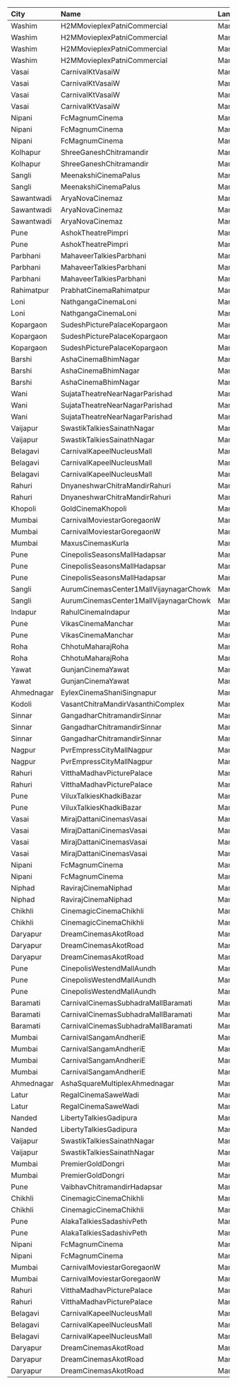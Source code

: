 | City       | Name                                   | Language |  Time | Type              | Price | Capacity | Booked |
| :--------- | :------------------------------------- | :------- | ----: | :---------------- | ----: | -------: | -----: |
| Washim     | H2MMovieplexPatniCommercial            | Marathi  | 09:30 | Gl                |  100₹ |       96 |      0 |
| Washim     | H2MMovieplexPatniCommercial            | Marathi  | 09:30 | Pl                |  100₹ |       60 |      0 |
| Washim     | H2MMovieplexPatniCommercial            | Marathi  | 09:30 | Sf                |  100₹ |      500 |    479 |
| Washim     | H2MMovieplexPatniCommercial            | Marathi  | 09:30 | Sl                |   70₹ |       52 |      0 |
| Vasai      | CarnivalKtVasaiW                       | Marathi  | 11:00 | Silver            |   70₹ |       54 |     26 |
| Vasai      | CarnivalKtVasaiW                       | Marathi  | 11:00 | Gold              |   70₹ |       96 |     48 |
| Vasai      | CarnivalKtVasaiW                       | Marathi  | 11:00 | Platinum          |   70₹ |      118 |     58 |
| Vasai      | CarnivalKtVasaiW                       | Marathi  | 11:00 | Royal             |   70₹ |       26 |     15 |
| Nipani     | FcMagnumCinema                         | Marathi  | 11:45 | Platinum          |  200₹ |      100 |      0 |
| Nipani     | FcMagnumCinema                         | Marathi  | 11:45 | Gold              |  150₹ |      100 |      0 |
| Nipani     | FcMagnumCinema                         | Marathi  | 11:45 | Silver            |  130₹ |      100 |      0 |
| Kolhapur   | ShreeGaneshChitramandir                | Marathi  | 12:00 | GoldClass         |   80₹ |      100 |      0 |
| Kolhapur   | ShreeGaneshChitramandir                | Marathi  | 12:00 | SilverClass       |   50₹ |      100 |      0 |
| Sangli     | MeenakshiCinemaPalus                   | Marathi  | 12:00 | Balcony           |  100₹ |      100 |      0 |
| Sangli     | MeenakshiCinemaPalus                   | Marathi  | 12:00 | Stall             |   80₹ |      100 |      0 |
| Sawantwadi | AryaNovaCinemaz                        | Marathi  | 12:00 | Vip               |  170₹ |      100 |      0 |
| Sawantwadi | AryaNovaCinemaz                        | Marathi  | 12:00 | Gold              |  150₹ |      100 |      0 |
| Sawantwadi | AryaNovaCinemaz                        | Marathi  | 12:00 | Silver            |  150₹ |      100 |      0 |
| Pune       | AshokTheatrePimpri                     | Marathi  | 12:00 | Balcony           |  100₹ |      100 |      0 |
| Pune       | AshokTheatrePimpri                     | Marathi  | 12:00 | Reserved          |   80₹ |      100 |      0 |
| Parbhani   | MahaveerTalkiesParbhani                | Marathi  | 12:00 | Balcony           |   70₹ |      149 |      0 |
| Parbhani   | MahaveerTalkiesParbhani                | Marathi  | 12:00 | DressCircle       |   50₹ |      208 |      0 |
| Parbhani   | MahaveerTalkiesParbhani                | Marathi  | 12:00 | UpperStall        |   50₹ |      272 |      0 |
| Rahimatpur | PrabhatCinemaRahimatpur                | Marathi  | 12:00 | Balcony           |   80₹ |      150 |     60 |
| Loni       | NathgangaCinemaLoni                    | Marathi  | 12:00 | DlxPush           |  150₹ |       27 |      3 |
| Loni       | NathgangaCinemaLoni                    | Marathi  | 12:00 | Push              |  100₹ |       88 |      0 |
| Kopargaon  | SudeshPicturePalaceKopargaon           | Marathi  | 12:10 | Balcony           |   90₹ |      100 |      0 |
| Kopargaon  | SudeshPicturePalaceKopargaon           | Marathi  | 12:10 | SpecialA          |   70₹ |      100 |      0 |
| Kopargaon  | SudeshPicturePalaceKopargaon           | Marathi  | 12:10 | SpecialB          |   70₹ |      100 |      0 |
| Barshi     | AshaCinemaBhimNagar                    | Marathi  | 12:15 | UpperClass        |   60₹ |      100 |      0 |
| Barshi     | AshaCinemaBhimNagar                    | Marathi  | 12:15 | FirstClass        |   40₹ |      100 |      0 |
| Barshi     | AshaCinemaBhimNagar                    | Marathi  | 12:15 | SecondClass       |   40₹ |      100 |      0 |
| Wani       | SujataTheatreNearNagarParishad         | Marathi  | 12:15 | PlatinumSofaChair |  250₹ |       10 |      4 |
| Wani       | SujataTheatreNearNagarParishad         | Marathi  | 12:15 | Gold              |  150₹ |       96 |     63 |
| Wani       | SujataTheatreNearNagarParishad         | Marathi  | 12:15 | Silver            |  100₹ |      186 |    106 |
| Vaijapur   | SwastikTalkiesSainathNagar             | Marathi  | 12:15 | FamilyClass       |   90₹ |       20 |      0 |
| Vaijapur   | SwastikTalkiesSainathNagar             | Marathi  | 12:15 | GoldClass         |   70₹ |      240 |      0 |
| Belagavi   | CarnivalKapeelNucleusMall              | Marathi  | 12:30 | Platinum          |  110₹ |      276 |      0 |
| Belagavi   | CarnivalKapeelNucleusMall              | Marathi  | 12:30 | Gold              |  110₹ |      120 |      0 |
| Belagavi   | CarnivalKapeelNucleusMall              | Marathi  | 12:30 | Silver            |  110₹ |       72 |      0 |
| Rahuri     | DnyaneshwarChitraMandirRahuri          | Marathi  | 12:30 | Balcony           |   80₹ |      100 |      0 |
| Rahuri     | DnyaneshwarChitraMandirRahuri          | Marathi  | 12:30 | DressCircule      |   50₹ |      100 |      0 |
| Khopoli    | GoldCinemaKhopoli                      | Marathi  | 14:00 | Gold              |  130₹ |      100 |      0 |
| Mumbai     | CarnivalMoviestarGoregaonW             | Marathi  | 14:00 | GoldOffline       |  110₹ |       23 |      0 |
| Mumbai     | CarnivalMoviestarGoregaonW             | Marathi  | 14:00 | SilverOffline     |  110₹ |       13 |      0 |
| Mumbai     | MaxusCinemasKurla                      | Marathi  | 14:15 | Royal             |  150₹ |      100 |      0 |
| Pune       | CinepolisSeasonsMallHadapsar           | Marathi  | 14:45 | Normal            |  110₹ |       11 |      0 |
| Pune       | CinepolisSeasonsMallHadapsar           | Marathi  | 14:45 | Executive         |  110₹ |       34 |      0 |
| Pune       | CinepolisSeasonsMallHadapsar           | Marathi  | 14:45 | Premium           |  110₹ |       20 |      4 |
| Sangli     | AurumCinemasCenter1MallVijaynagarChowk | Marathi  | 14:45 | Gl                |  140₹ |      108 |      0 |
| Sangli     | AurumCinemasCenter1MallVijaynagarChowk | Marathi  | 14:45 | Sl                |  112₹ |       24 |      0 |
| Indapur    | RahulCinemaIndapur                     | Marathi  | 15:00 | FirstClass        |  100₹ |      100 |      0 |
| Pune       | VikasCinemaManchar                     | Marathi  | 15:00 | 1stClass          |   90₹ |      100 |      0 |
| Pune       | VikasCinemaManchar                     | Marathi  | 15:00 | 2ndClass          |   70₹ |      100 |      0 |
| Roha       | ChhotuMaharajRoha                      | Marathi  | 15:00 | Cl                |  200₹ |       74 |      0 |
| Roha       | ChhotuMaharajRoha                      | Marathi  | 15:00 | Pr                |  150₹ |       26 |      0 |
| Yawat      | GunjanCinemaYawat                      | Marathi  | 15:00 | Vip               |  130₹ |       53 |     30 |
| Yawat      | GunjanCinemaYawat                      | Marathi  | 15:00 | Silver            |  110₹ |       86 |     42 |
| Ahmednagar | EylexCinemaShaniSingnapur              | Marathi  | 15:00 | Platinum          |  120₹ |       76 |     67 |
| Kodoli     | VasantChitraMandirVasanthiComplex      | Marathi  | 15:00 | Class             |   70₹ |      260 |    200 |
| Sinnar     | GangadharChitramandirSinnar            | Marathi  | 15:15 | Platinum          |  100₹ |      100 |      0 |
| Sinnar     | GangadharChitramandirSinnar            | Marathi  | 15:15 | Gold              |   80₹ |      100 |      0 |
| Sinnar     | GangadharChitramandirSinnar            | Marathi  | 15:15 | Silver            |   60₹ |      100 |      0 |
| Nagpur     | PvrEmpressCityMallNagpur               | Marathi  | 15:25 | Classic           |  120₹ |       12 |      0 |
| Nagpur     | PvrEmpressCityMallNagpur               | Marathi  | 15:25 | Prime             |  140₹ |       48 |      0 |
| Rahuri     | VitthaMadhavPicturePalace              | Marathi  | 15:30 | FirstClass        |   60₹ |      100 |      0 |
| Rahuri     | VitthaMadhavPicturePalace              | Marathi  | 15:30 | SecondClass       |   50₹ |      100 |      0 |
| Pune       | ViluxTalkiesKhadkiBazar                | Marathi  | 15:30 | Gold              |  100₹ |      100 |      0 |
| Pune       | ViluxTalkiesKhadkiBazar                | Marathi  | 15:30 | Silver            |  100₹ |      100 |      0 |
| Vasai      | MirajDattaniCinemasVasai               | Marathi  | 15:30 | Silver            |  100₹ |       95 |      0 |
| Vasai      | MirajDattaniCinemasVasai               | Marathi  | 15:30 | Bronze            |  100₹ |       17 |      0 |
| Vasai      | MirajDattaniCinemasVasai               | Marathi  | 15:30 | Gold              |  100₹ |        8 |      0 |
| Vasai      | MirajDattaniCinemasVasai               | Marathi  | 15:30 | Platinum          |  200₹ |        5 |      0 |
| Nipani     | FcMagnumCinema                         | Marathi  | 15:30 | Gold              |  150₹ |      100 |      0 |
| Nipani     | FcMagnumCinema                         | Marathi  | 15:30 | Silver            |  130₹ |      100 |      0 |
| Niphad     | RavirajCinemaNiphad                    | Marathi  | 15:30 | Balcony           |   80₹ |      142 |    120 |
| Niphad     | RavirajCinemaNiphad                    | Marathi  | 15:30 | Stall             |   60₹ |      160 |    160 |
| Chikhli    | CinemagicCinemaChikhli                 | Marathi  | 15:30 | Gold              |  100₹ |      190 |    105 |
| Chikhli    | CinemagicCinemaChikhli                 | Marathi  | 15:30 | Silver            |   70₹ |       27 |     14 |
| Daryapur   | DreamCinemasAkotRoad                   | Marathi  | 15:30 | Vip               |  160₹ |       44 |     22 |
| Daryapur   | DreamCinemasAkotRoad                   | Marathi  | 15:30 | Gold              |  130₹ |       75 |     37 |
| Daryapur   | DreamCinemasAkotRoad                   | Marathi  | 15:30 | Silver            |   90₹ |       60 |     30 |
| Pune       | CinepolisWestendMallAundh              | Marathi  | 15:55 | Premium           |  200₹ |       24 |      0 |
| Pune       | CinepolisWestendMallAundh              | Marathi  | 15:55 | Executive         |  200₹ |       32 |      0 |
| Pune       | CinepolisWestendMallAundh              | Marathi  | 15:55 | Normal            |  200₹ |       12 |      0 |
| Baramati   | CarnivalCinemasSubhadraMallBaramati    | Marathi  | 16:00 | Silver            |  150₹ |       42 |     21 |
| Baramati   | CarnivalCinemasSubhadraMallBaramati    | Marathi  | 16:00 | Gold              |  150₹ |      128 |     64 |
| Baramati   | CarnivalCinemasSubhadraMallBaramati    | Marathi  | 16:00 | Sofa              |  180₹ |       17 |      9 |
| Mumbai     | CarnivalSangamAndheriE                 | Marathi  | 16:15 | PlatinumOffline   |  160₹ |       10 |      0 |
| Mumbai     | CarnivalSangamAndheriE                 | Marathi  | 16:15 | GoldOffline       |  110₹ |       19 |      0 |
| Mumbai     | CarnivalSangamAndheriE                 | Marathi  | 16:15 | SilverOffline     |  110₹ |       99 |      0 |
| Mumbai     | CarnivalSangamAndheriE                 | Marathi  | 16:15 | BronzeOffline     |  110₹ |       26 |      0 |
| Ahmednagar | AshaSquareMultiplexAhmednagar          | Marathi  | 18:00 | GoldenClass       |  120₹ |      100 |      0 |
| Latur      | RegalCinemaSaweWadi                    | Marathi  | 18:00 | Balcony           |   90₹ |      150 |      0 |
| Latur      | RegalCinemaSaweWadi                    | Marathi  | 18:00 | FirstClass        |   70₹ |      322 |      0 |
| Nanded     | LibertyTalkiesGadipura                 | Marathi  | 18:00 | Gold              |   60₹ |      207 |    105 |
| Nanded     | LibertyTalkiesGadipura                 | Marathi  | 18:00 | Silver            |   60₹ |      116 |     58 |
| Vaijapur   | SwastikTalkiesSainathNagar             | Marathi  | 18:15 | FamilyClass       |   90₹ |       20 |      0 |
| Vaijapur   | SwastikTalkiesSainathNagar             | Marathi  | 18:15 | GoldClass         |   70₹ |      240 |      0 |
| Mumbai     | PremierGoldDongri                      | Marathi  | 18:30 | DressCircle       |  100₹ |      100 |      0 |
| Mumbai     | PremierGoldDongri                      | Marathi  | 18:30 | Stall             |  100₹ |      100 |      0 |
| Pune       | VaibhavChitramandirHadapsar            | Marathi  | 18:30 | Gold              |  100₹ |      100 |      0 |
| Chikhli    | CinemagicCinemaChikhli                 | Marathi  | 18:30 | Gold              |  100₹ |      190 |    105 |
| Chikhli    | CinemagicCinemaChikhli                 | Marathi  | 18:30 | Silver            |   70₹ |       27 |     14 |
| Pune       | AlakaTalkiesSadashivPeth               | Marathi  | 19:15 | Balcony           |  100₹ |      100 |      0 |
| Pune       | AlakaTalkiesSadashivPeth               | Marathi  | 19:15 | Stall             |   90₹ |      100 |      0 |
| Nipani     | FcMagnumCinema                         | Marathi  | 21:00 | Gold              |  150₹ |      100 |      0 |
| Nipani     | FcMagnumCinema                         | Marathi  | 21:00 | Silver            |  130₹ |      100 |      0 |
| Mumbai     | CarnivalMoviestarGoregaonW             | Marathi  | 21:00 | GoldOffline       |  110₹ |       27 |      0 |
| Mumbai     | CarnivalMoviestarGoregaonW             | Marathi  | 21:00 | SilverOffline     |  110₹ |       18 |      0 |
| Rahuri     | VitthaMadhavPicturePalace              | Marathi  | 21:30 | FirstClass        |   60₹ |      100 |      0 |
| Rahuri     | VitthaMadhavPicturePalace              | Marathi  | 21:30 | SecondClass       |   50₹ |      100 |      0 |
| Belagavi   | CarnivalKapeelNucleusMall              | Marathi  | 21:30 | Platinum          |  110₹ |      276 |      0 |
| Belagavi   | CarnivalKapeelNucleusMall              | Marathi  | 21:30 | Gold              |  110₹ |      120 |      0 |
| Belagavi   | CarnivalKapeelNucleusMall              | Marathi  | 21:30 | Silver            |  110₹ |       72 |      0 |
| Daryapur   | DreamCinemasAkotRoad                   | Marathi  | 21:30 | Vip               |  160₹ |       44 |     22 |
| Daryapur   | DreamCinemasAkotRoad                   | Marathi  | 21:30 | Gold              |  130₹ |       75 |     37 |
| Daryapur   | DreamCinemasAkotRoad                   | Marathi  | 21:30 | Silver            |   90₹ |       60 |     30 |